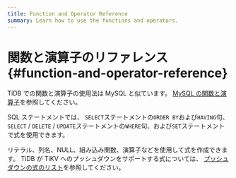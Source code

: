 ```yaml
---
title: Function and Operator Reference
summary: Learn how to use the functions and operators.
---
```


# 関数と演算子のリファレンス {#function-and-operator-reference}

TiDB での関数と演算子の使用法は MySQL と似ています。 [MySQL の関数と演算子](https://dev.mysql.com/doc/refman/5.7/en/functions.html)を参照してください。

SQL ステートメントでは、 `SELECT`ステートメントの`ORDER BY`および`HAVING`句、 `SELECT` / `DELETE` / `UPDATE`ステートメントの`WHERE`句、および`SET`ステートメントで式を使用できます。

リテラル、列名、NULL、組み込み関数、演算子などを使用して式を作成できます。 TiDB が TiKV へのプッシュダウンをサポートする式については、 [プッシュダウンの式のリスト](/functions-and-operators/expressions-pushed-down.md)を参照してください。
